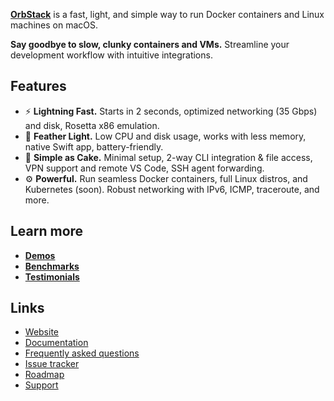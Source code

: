 [**OrbStack**](https://orbstack.dev) is a fast, light, and simple way to run Docker containers and Linux machines on macOS.

**Say goodbye to slow, clunky containers and VMs.** Streamline your development workflow with intuitive integrations.

## Features

- ⚡️ **Lightning Fast.** Starts in 2 seconds, optimized networking (35 Gbps) and disk, Rosetta x86 emulation.
- 💨 **Feather Light.** Low CPU and disk usage, works with less memory, native Swift app, battery-friendly.
- 🍰 **Simple as Cake.** Minimal setup, 2-way CLI integration & file access, VPN support and remote VS Code, SSH agent forwarding.
- ⚙️ **Powerful.** Run seamless Docker containers, full Linux distros, and Kubernetes (soon). Robust networking with IPv6, ICMP, traceroute, and more.

## Learn more

- [**Demos**](https://orbstack.dev/#demos)
- [**Benchmarks**](https://orbstack.dev/#benchmarks)
- [**Testimonials**](https://orbstack.dev/#testimonials)

## Links

- [Website](https://orbstack.dev)
- [Documentation](https://docs.orbstack.dev)
- [Frequently asked questions](https://docs.orbstack.dev/faq)
- [Issue tracker](https://github.com/orbstack/orbstack/issues)
- [Roadmap](https://github.com/orgs/orbstack/projects/1)
- [Support](mailto:support@orbstack.dev)
